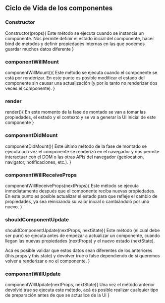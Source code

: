 ## Ciclo de Vida de los componentes

### Constructor

  Constructor(props){
	Este método se ejecuta cuando se instancia un componente. Nos permite definir el estado inicial del 		componente, hacer bind de métodos y definir propiedades internas en las que podemos guardar muchos datos diferente
}

### componentWillMount

  componentWillMount(){
	Este método se ejecuta cuando el componente se está por renderizar. En este punto es posible modificar el estado del componente sin causar una actualización (y por lo tanto no renderizar dos veces el componente).
}

### render

  render(){
	En este momento de la fase de montado se van a tomar las propiedades, el estado y el contexto y se va a generar la UI inicial de este componente
}

### componentDidMount

  componentDidMount(){
	Este último método de la fase de montado se ejecuta una vez el componente se renderizó en el navegador y nos permite interactuar con el DOM o las otras APIs del navegador (geolocation, navigator, notificaciones, etc.).
}

### componentWillReceiveProps

  componentWillReceiveProps(nextProps){
	Este método se ejecuta inmediatamente después que el componente reciba nuevas propiedades. En este punto es posible actualizar el estado para que refleje el cambio de propiedades, ya sea reiniciando su valor inicial o cambiándolo por uno nuevo.
}

### shouldComponentUpdate

  shouldComponentUpdate(nextProps, nextState){
	Este método (el cual debe ser puro) se ejecuta antes de empezar a actualizar un componente, cuando llegan las nuevas propiedades (nextProps) y el nuevo estado (nextState).

  Acá es posible validar que estos datos sean diferentes de los anteriores (this.props y this.state) y devolver true o false dependiendo de si queremos volver a renderizar o no el componente.
  }

### componentWillUpdate

  componentWillUpdate(nextProps, nextState){
	Una vez el método anterior devolvió true se ejecuta este método, acá es posible realizar cualquier tipo de preparación antes de que se actualice de la UI
}
